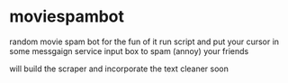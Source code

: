 # moviespambot

random movie spam bot for the fun of it 
run script and put your cursor in some messgaign service input box to spam (annoy) your friends

will build the scraper and incorporate the text cleaner soon 
